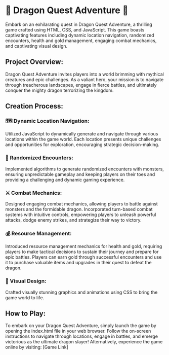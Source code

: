 # 🐉 Dragon Quest Adventure 🐉

Embark on an exhilarating quest in Dragon Quest Adventure, a thrilling game crafted using HTML, CSS, and JavaScript. This game boasts captivating features including dynamic location navigation, randomized encounters, health and gold management, engaging combat mechanics, and captivating visual design.

## Project Overview:
Dragon Quest Adventure invites players into a world brimming with mythical creatures and epic challenges. As a valiant hero, your mission is to navigate through treacherous landscapes, engage in fierce battles, and ultimately conquer the mighty dragon terrorizing the kingdom.

## Creation Process:

### 🗺️ Dynamic Location Navigation:
Utilized JavaScript to dynamically generate and navigate through various locations within the game world.
Each location presents unique challenges and opportunities for exploration, encouraging strategic decision-making.

### 🐲 Randomized Encounters:
Implemented algorithms to generate randomized encounters with monsters, ensuring unpredictable gameplay and keeping players on their toes and providing a challenging and dynamic gaming experience.

### ⚔️ Combat Mechanics:
Designed engaging combat mechanics, allowing players to battle against monsters and the formidable dragon.
Incorporated turn-based combat systems with intuitive controls, empowering players to unleash powerful attacks, dodge enemy strikes, and strategize their way to victory.

### 💰 Resource Management:
Introduced resource management mechanics for health and gold, requiring players to make tactical decisions to sustain their journey and prepare for epic battles.
Players can earn gold through successful encounters and use it to purchase valuable items and upgrades in their quest to defeat the dragon.

### 🎨 Visual Design:
Crafted visually stunning graphics and animations using CSS to bring the game world to life.

## How to Play:
To embark on your Dragon Quest Adventure, simply launch the game by opening the index.html file in your web browser. Follow the on-screen instructions to navigate through locations, engage in battles, and emerge victorious as the ultimate dragon slayer! Alternatively, experience the game online by visiting: [Game Link]
